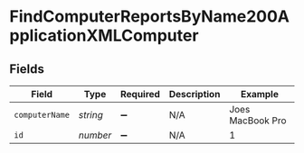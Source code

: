 # FindComputerReportsByName200ApplicationXMLComputer


## Fields

| Field              | Type               | Required           | Description        | Example            |
| ------------------ | ------------------ | ------------------ | ------------------ | ------------------ |
| `computerName`     | *string*           | :heavy_minus_sign: | N/A                | Joes MacBook Pro   |
| `id`               | *number*           | :heavy_minus_sign: | N/A                | 1                  |